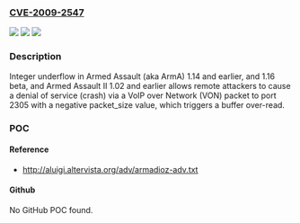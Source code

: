 ### [CVE-2009-2547](https://cve.mitre.org/cgi-bin/cvename.cgi?name=CVE-2009-2547)
![](https://img.shields.io/static/v1?label=Product&message=n%2Fa&color=blue)
![](https://img.shields.io/static/v1?label=Version&message=n%2Fa&color=blue)
![](https://img.shields.io/static/v1?label=Vulnerability&message=n%2Fa&color=brighgreen)

### Description

Integer underflow in Armed Assault (aka ArmA) 1.14 and earlier, and 1.16 beta, and Armed Assault II 1.02 and earlier allows remote attackers to cause a denial of service (crash) via a VoIP over Network (VON) packet to port 2305 with a negative packet_size value, which triggers a buffer over-read.

### POC

#### Reference
- http://aluigi.altervista.org/adv/armadioz-adv.txt

#### Github
No GitHub POC found.

